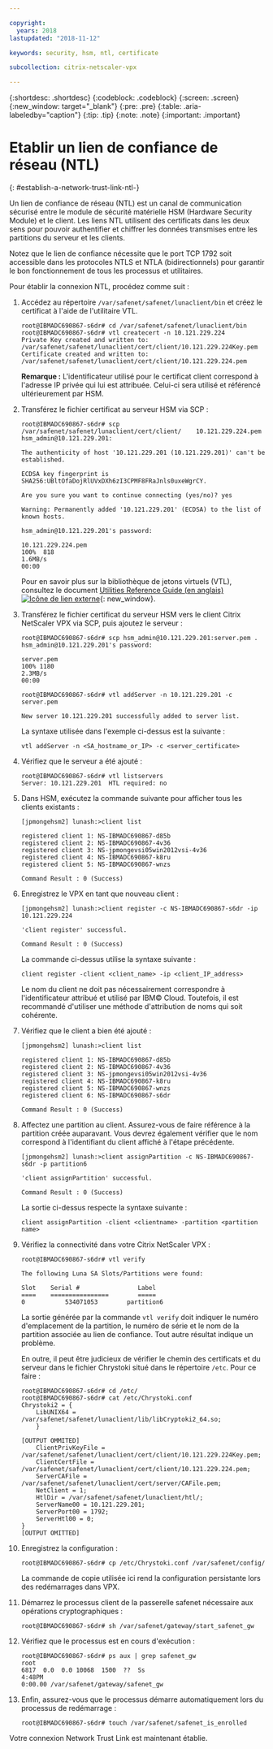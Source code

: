 ```yaml
---

copyright:
  years: 2018
lastupdated: "2018-11-12"

keywords: security, hsm, ntl, certificate

subcollection: citrix-netscaler-vpx

---
```


{:shortdesc: .shortdesc}
{:codeblock: .codeblock}
{:screen: .screen}
{:new_window: target="_blank"}
{:pre: .pre}
{:table: .aria-labeledby="caption"}
{:tip: .tip}
{:note: .note}
{:important: .important}

# Etablir un lien de confiance de réseau (NTL)
{: #establish-a-network-trust-link-ntl-}

Un lien de confiance de réseau (NTL) est un canal de communication sécurisé entre le module de sécurité matérielle HSM (Hardware Security Module) et le client. Les liens NTL utilisent des certificats dans les deux sens pour pouvoir authentifier et chiffrer les données transmises entre les partitions du serveur et les clients.

Notez que le lien de confiance nécessite que le port TCP 1792 soit accessible dans les protocoles NTLS et NTLA (bidirectionnels) pour garantir le bon fonctionnement de tous les processus et utilitaires.

Pour établir la connexion NTL, procédez comme suit :

1.	Accédez au répertoire `/var/safenet/safenet/lunaclient/bin` et créez le certificat à l'aide de l'utilitaire VTL.

	```
	root@IBMADC690867-s6dr# cd /var/safenet/safenet/lunaclient/bin
	root@IBMADC690867-s6dr# vtl createcert -n 10.121.229.224
	Private Key created and written to: /var/safenet/safenet/lunaclient/cert/client/10.121.229.224Key.pem
	Certificate created and written to: /var/safenet/safenet/lunaclient/cert/client/10.121.229.224.pem
	```

	**Remarque :** L'identificateur utilisé pour le certificat client correspond à l'adresse IP privée qui lui est attribuée. Celui-ci sera utilisé et référencé ultérieurement par HSM.

2. Transférez le fichier certificat au serveur HSM via SCP :

	```
	root@IBMADC690867-s6dr# scp /var/safenet/safenet/lunaclient/cert/client/	10.121.229.224.pem hsm_admin@10.121.229.201:

	The authenticity of host '10.121.229.201 (10.121.229.201)' can't be established.

	ECDSA key fingerprint is SHA256:UBltOfaDojRlUVxDXh6zI3CPMF8FRaJnls0uxeWgrCY.

	Are you sure you want to continue connecting (yes/no)? yes

	Warning: Permanently added '10.121.229.201' (ECDSA) to the list of known hosts.

	hsm_admin@10.121.229.201's password:

	10.121.229.224.pem                                                 
	100%  818     	
	1.6MB/s   
	00:00
	```

	Pour en savoir plus sur la bibliothèque de jetons virtuels (VTL), consultez le document [Utilities Reference Guide (en anglais) ![Icône de lien externe](../../icons/launch-glyph.svg "Icône de lien externe")](https://public.dhe.ibm.com/cloud/bluemix/network/vpx/utilities_reference_guide.pdf){: new_window}.

3.	Transférez le fichier certificat du serveur HSM vers le client Citrix NetScaler VPX via SCP, puis ajoutez le serveur :

	```
	root@IBMADC690867-s6dr# scp hsm_admin@10.121.229.201:server.pem .
	hsm_admin@10.121.229.201's password:

	server.pem                                                         
	100% 1180     	
	2.3MB/s   
	00:00

	root@IBMADC690867-s6dr# vtl addServer -n 10.121.229.201 -c server.pem

	New server 10.121.229.201 successfully added to server list.
	```

	La syntaxe utilisée dans l'exemple ci-dessus est la suivante :

	```
	vtl addServer -n <SA_hostname_or_IP> -c <server_certificate>
	```

3. Vérifiez que le serveur a été ajouté :

	```
	root@IBMADC690867-s6dr# vtl listservers
	Server: 10.121.229.201  HTL required: no
	```

4.	Dans HSM, exécutez la commande suivante pour afficher tous les clients existants :

	```
	[jpmongehsm2] lunash:>client list

	registered client 1: NS-IBMADC690867-d85b
	registered client 2: NS-IBMADC690867-4v36
	registered client 3: NS-jpmongevsi05win2012vsi-4v36
	registered client 4: NS-IBMADC690867-k8ru
	registered client 5: NS-IBMADC690867-wnzs

	Command Result : 0 (Success)
	```

5.	Enregistrez le VPX en tant que nouveau client :

	```
	[jpmongehsm2] lunash:>client register -c NS-IBMADC690867-s6dr -ip 10.121.229.224

	'client register' successful.

	Command Result : 0 (Success)
	```

	La commande ci-dessus utilise la syntaxe suivante :

	```
	client register -client <client_name> -ip <client_IP_address>
	```

	Le nom du client ne doit pas nécessairement correspondre à l'identificateur attribué et utilisé par IBM© Cloud. Toutefois, il est recommandé d'utiliser une méthode d'attribution de noms qui soit cohérente.

6. Vérifiez que le client a bien été ajouté :

	```
	[jpmongehsm2] lunash:>client list

	registered client 1: NS-IBMADC690867-d85b
	registered client 2: NS-IBMADC690867-4v36
	registered client 3: NS-jpmongevsi05win2012vsi-4v36
	registered client 4: NS-IBMADC690867-k8ru
	registered client 5: NS-IBMADC690867-wnzs
	registered client 6: NS-IBMADC690867-s6dr

	Command Result : 0 (Success)
	```

7. Affectez une partition au client. Assurez-vous de faire référence à la partition créée auparavant. Vous devrez également vérifier que le nom correspond à l'identifiant du client affiché à l'étape précédente.

	```
	[jpmongehsm2] lunash:>client assignPartition -c NS-IBMADC690867-s6dr -p partition6

	'client assignPartition' successful.

	Command Result : 0 (Success)
	```

	La sortie ci-dessus respecte la syntaxe suivante :

	```
	client assignPartition -client <clientname> -partition <partition name>
	```

8.	Vérifiez la connectivité dans votre Citrix NetScaler VPX :

	```
	root@IBMADC690867-s6dr# vtl verify

	The following Luna SA Slots/Partitions were found:

	Slot    Serial #                Label
	====    ================        =====
	0           534071053        partition6
	```

	La sortie générée par la commande `vtl verify` doit indiquer le numéro d'emplacement de la partition, le numéro de série et le nom de la partition associée au lien de confiance. Tout autre résultat indique un problème.

	En outre, il peut être judicieux de vérifier le chemin des certificats et du serveur dans le fichier Chrystoki situé dans le répertoire `/etc`. Pour ce faire :

	```
	root@IBMADC690867-s6dr# cd /etc/
	root@IBMADC690867-s6dr# cat /etc/Chrystoki.conf
	Chrystoki2 = {
		LibUNIX64 = /var/safenet/safenet/lunaclient/lib/libCryptoki2_64.so;
		}

	[OUTPUT OMMITED]
		ClientPrivKeyFile = /var/safenet/safenet/lunaclient/cert/client/10.121.229.224Key.pem;
		ClientCertFile = /var/safenet/safenet/lunaclient/cert/client/10.121.229.224.pem;
		ServerCAFile = /var/safenet/safenet/lunaclient/cert/server/CAFile.pem;
		NetClient = 1;
		HtlDir = /var/safenet/safenet/lunaclient/htl/;
		ServerName00 = 10.121.229.201;
		ServerPort00 = 1792;
		ServerHtl00 = 0;
	}
	[OUTPUT OMITTED]
	```

9.	Enregistrez la configuration :

	```
	root@IBMADC690867-s6dr# cp /etc/Chrystoki.conf /var/safenet/config/
	```

	La commande de copie utilisée ici rend la configuration persistante lors des redémarrages dans VPX.

10.	Démarrez le processus client de la passerelle safenet nécessaire aux opérations cryptographiques :

	```
	root@IBMADC690867-s6dr# sh /var/safenet/gateway/start_safenet_gw
	```

11. Vérifiez que le processus est en cours d'exécution :

	```
	root@IBMADC690867-s6dr# ps aux | grep safenet_gw
	root       
	6817  0.0  0.0 10068  1500  ??  Ss    
	4:48PM   
	0:00.00 /var/safenet/gateway/safenet_gw
	```

12. Enfin, assurez-vous que le processus démarre automatiquement lors du processus de redémarrage :

	```
	root@IBMADC690867-s6dr# touch /var/safenet/safenet_is_enrolled
	```

Votre connexion Network Trust Link est maintenant établie.
